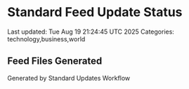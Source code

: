 # Standard Feed Update Status
Last updated: Tue Aug 19 21:24:45 UTC 2025
Categories: technology,business,world

## Feed Files Generated

Generated by Standard Updates Workflow
